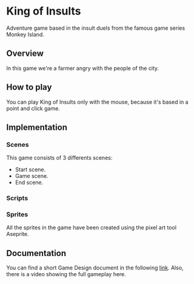 # King of Insults
Adventure game based in the insult duels from the famous game series Monkey Island.

## Overview
In this game we're a farmer angry with the people of the city. 

## How to play
You can play King of Insults only with the mouse, because it's based in a point and click game. 

## Implementation
### Scenes
This game consists of 3 differents scenes:
- Start scene.
- Game scene.
- End scene.

### Scripts


### Sprites
All the sprites in the game have been created using the pixel art tool Aseprite.

## Documentation
You can find a short Game Design document in the following [link](https://github.com/oriolbv/king-of-insults/blob/master/Doc/king_of_insults_demo.mkv).
Also, there is a video showing the full gameplay here.
